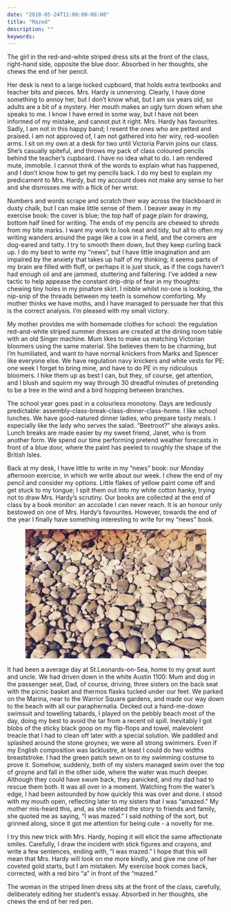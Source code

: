 ```yaml
---
date: "2018-05-24T11:00:00-08:00"
title: "Mazed"
description: ""
keywords:
---
```


The girl in the red-and-white striped dress sits at the front of the class, right-hand side,
opposite the  blue door.  Absorbed in her thoughts, she chews the end of her pencil.

<!--more-->	

Her desk is next to a large locked cupboard, that holds extra textbooks and teacher bits and
pieces. Mrs. Hardy is unnerving. Clearly, I have done something to annoy her, but I don’t know what,
but I am six years old, so adults are a bit of a mystery.  Her mouth makes an ugly turn down when
she speaks to me. I know I have erred in some way, but I have not been informed of my mistake, and
cannot put it right. Mrs. Hardy has favourites. Sadly, I am not in this happy band; I resent the
ones who are petted and praised. I am not approved of, I am not gathered into her wiry, red-woollen
arms. I sit on my own at a desk for two until Victoria Parvin joins our class. She’s casually
spiteful, and throws my pack of class coloured pencils behind the teacher’s cupboard. I have no idea
what to do. I am rendered mute, immobile. I cannot think of the words to explain what has happened,
and I don’t know how to get my pencils back. I do my best to explain my predicament to Mrs. Hardy,
but my account does not make any sense to her and she dismisses me with a flick of her wrist.

Numbers and words scrape and scratch their way across the blackboard in dusty chalk, but I can make
little sense of them. I beaver away in my exercise book: the cover is blue; the top half of page
plain for drawing, bottom half lined for writing. The ends of my pencils are chewed to shreds from
my bite marks. I want my work to look neat and tidy, but all to often my writing wanders around the
page like a cow in a field, and the corners are dog-eared and tatty. I try to smooth them down, but
they keep curling back up. I do my best to write my “news”, but I have little imagination and am
impaired by the anxiety that takes up half of my thinking; it seems parts of my brain are filled
with fluff, or perhaps it is just stuck, as if the cogs haven’t had enough oil and are jammed,
stuttering and faltering. I’ve added a new tactic to help appease the constant drip-drip of fear in
my thoughts: chewing tiny holes in my pinafore skirt. I nibble whilst no-one is looking, the
nip-snip of the threads between my teeth is somehow comforting. My mother thinks we have moths, and
I have managed to persuade her that this is the correct analysis. I’m pleased with my small victory.
	
My mother provides me with homemade clothes for school: the regulation red-and-white striped summer
dresses are created at the dining room table with an old Singer machine. Mum likes to make us
matching Victorian bloomers using the same material. She believes them to be charming, but I’m
humiliated, and want to have normal knickers from Marks and Spencer like everyone else. We have
regulation navy knickers and white vests for PE: one week I forget to bring mine, and have to do PE
in my ridiculous bloomers. I hike them up as best I can, but they, of course, get attention, and I
blush and squirm my way through 30 dreadful minutes of pretending to be a tree in the wind and a
bird hopping between branches.

The school year goes past in a colourless monotony. Days are tediously predictable:
assembly-class-break-class-dinner-class-home. I like school lunches. We have good-natured dinner
ladies, who prepare tasty meals. I especially like the lady who serves the salad. “Beetroot?” she
always asks. Lunch breaks are made easier by my sweet friend, Janet, who is from another form. We
spend our time performing pretend weather forecasts in front of a blue door, where the paint has
peeled to roughly the shape of the British Isles.
 
Back at my desk, I have little to write in my “news” book: our Monday afternoon exercise, in which
we write about our week. I chew the end of my pencil and consider my options. Little flakes of
yellow paint come off and get stuck to my tongue; I spit them out into my white cotton hanky, trying
not to draw Mrs. Hardy’s scrutiny. Our books are collected at the end of class by a book monitor: an
accolade I can never reach. It is an honour only bestowed on one of Mrs. Hardy’s
favourites. However, towards the end of the year I finally have something interesting to write for
my “news” book.

<center>
<img style="max-width:30em;" src="/images/IMG_0489_edit.jpg" alt="Pebbles Picture"/>
</center>

It had been a average day at St.Leonards-on-Sea, home to my great aunt and uncle.  We had driven
down in the white Austin 1100: Mum and dog in the passenger seat, Dad, of course, driving, three
sisters on the back seat with the picnic basket and thermos flasks tucked under our feet. We parked
on the Marina, near to the Warrior Square gardens, and made our way down to the beach with all our
paraphernalia. Decked out a hand-me-down swimsuit and towelling tabards, I played on the pebbly
beach most of the day, doing my best to avoid the tar from a recent oil spill. Inevitably I got
blobs of the sticky black goop on my flip-flops and towel, malevolent treacle that I had to clean
off later with a special solution. We paddled and splashed around the stone groynes; we were all
strong swimmers. Even if my English composition was lacklustre, at least I could do two widths
breaststroke. I had the green patch sewn on to my swimming costume to prove it. Somehow, suddenly,
both of my sisters managed swim over the top of groyne and fall in the other side, where the water
was much deeper. Although they could have swum back, they panicked, and my dad had to rescue them
both. It was all over in a moment. Watching from the water’s edge, I had been astounded by how
quickly this was over and done. I stood with my mouth open, reflecting later to my sisters that I
was “amazed.” My mother mis-heard this, and, as she related the story to friends and family, she
quoted me as saying, “I was mazed.” I said nothing of the sort, but grinned along, since it got me
attention for being cute - a novelty for me.

I try this new trick with Mrs. Hardy, hoping it will elicit the same affectionate smiles. Carefully,
I draw the incident with stick figures and crayons, and write a few sentences, ending with, “I was
mazed.” I hope that this will mean that Mrs. Hardy will look on me more kindly, and give me one of
her coveted gold starts, but I am mistaken. My exercise book comes back, corrected, with a red biro
“a” in front of the “mazed.”

The woman in the striped linen dress sits at the front of the class, carefully, deliberately editing
her student’s essay.  Absorbed in her thoughts, she chews the end of her red pen.

